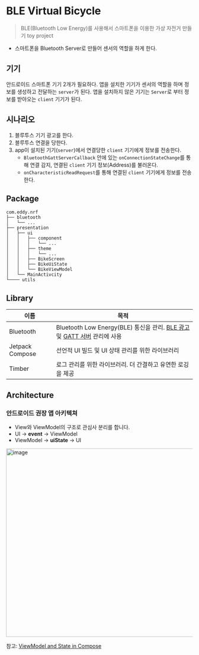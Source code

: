 # BLE Virtual Bicycle

> BLE(Bluetooth Low Energy)를 사용해서 스마트폰을 이용한 가상 자전거 만들기 toy project
- 스마트폰을 Bluetooth Server로 만들어 센서의 역할을 하게 한다.

## 기기

안드로이드 스마트폰 기기 2개가 필요하다.
앱을 설치한 기기가 센서의 역할을 하며 정보를 생성하고 전달하는 `server`가 된다.
앱을 설치하지 않은 기기는 `Server`로 부터 정보를 받아오는 `client` 기기가 된다.

## 시나리오

1. 블루투스 기기 광고를 한다.
2. 블루투스 연결을 당한다.
3. app이 설치된 기기(`server`)에서 연결당한 `client` 기기에게 정보를 전송한다.
    - `BluetoothGattServerCallback` 안에 있는 `onConnectionStateChange`를 통해 연결 감지, 연결된 `client` 기기 정보(Address)를 불러온다.
    - `onCharacteristicReadRequest`를 통해 연결된 `client` 기기에게 정보를 전송한다.

## Package
```
com.eddy.nrf
├── bluetooth
│   └── ...
├── presentation
│   ├── ui
│   │   ├── component
│   │   │   └── ...
│   │   ├── theme
│   │   │   └── ...
│   │   ├── BikeScreen
│   │   ├── BikeUiState
│   │   └── BikeViewModel
│   └── MainActivcity
└──── utils
```


## Library
| 이름 | 목적| 
|---|---|
| Bluetooth | Bluetooth Low Energy(BLE) 통신을 관리. [BLE 광고](https://developer.android.com/reference/android/bluetooth/le/BluetoothLeAdvertiser) 및 [GATT 서버](https://developer.android.com/reference/android/bluetooth/BluetoothGattServer) 관리에 사용
|Jetpack Compose | 선언적 UI 빌드 및 UI 상태 관리를 위한 라이브러리 |
| Timber | 로그 관리를 위한 라이브러리. 더 간결하고 유연한 로깅을 제공 |

## Architecture
### 안드로이드 권장 앱 아키텍쳐 

- View와 ViewModel의 구조로 관심사 분리를 합니다.
- UI -> **event** -> ViewModel
- ViewModel -> **uiState** -> UI

<img width="507" alt="image" src="https://github.com/user-attachments/assets/1efb3af7-4310-4f0f-85ac-466fcfc98218">

참고: [ViewModel and State in Compose](https://developer.android.com/codelabs/basic-android-kotlin-compose-viewmodel-and-state?hl=ko#4)

